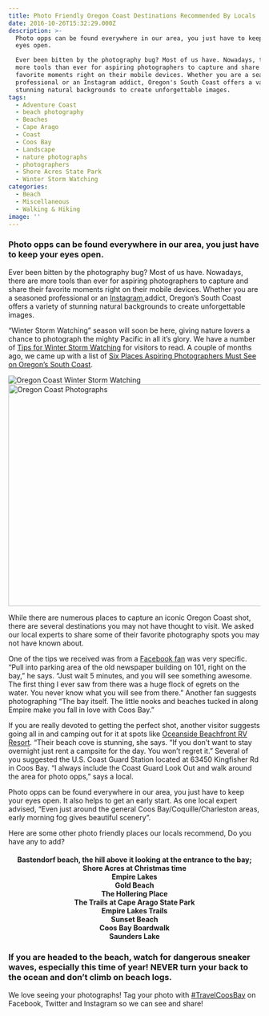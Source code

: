 ```yaml
---
title: Photo Friendly Oregon Coast Destinations Recommended By Locals
date: 2016-10-26T15:32:29.000Z
description: >-
  Photo opps can be found everywhere in our area, you just have to keep your
  eyes open.

  Ever been bitten by the photography bug? Most of us have. Nowadays, there are
  more tools than ever for aspiring photographers to capture and share their
  favorite moments right on their mobile devices. Whether you are a seasoned
  professional or an Instagram addict, Oregon's South Coast offers a variety of
  stunning natural backgrounds to create unforgettable images.
tags:
  - Adventure Coast
  - beach photography
  - Beaches
  - Cape Arago
  - Coast
  - Coos Bay
  - Landscape
  - nature photographs
  - photographers
  - Shore Acres State Park
  - Winter Storm Watching
categories:
  - Beach
  - Miscellaneous
  - Walking & Hiking
image: ''
---
```

### Photo opps can be found everywhere in our area, you just have to keep your eyes open.

Ever been bitten by the photography bug? Most of us have. Nowadays, there are more tools than ever for aspiring photographers to capture and share their favorite moments right on their mobile devices. Whether you are a seasoned professional or an <a href="https://www.instagram.com/travelcoosbay/" target="_blank">Instagram </a>addict, Oregon&#8217;s South Coast offers a variety of stunning natural backgrounds to create unforgettable images.

&#8220;Winter Storm Watching&#8221; season will soon be here, giving nature lovers a chance to photograph the mighty Pacific in all it&#8217;s glory. We have a number of <a href="http://www.oregonsadventurecoast.com/2014/10/dramatic-winter-storm-watching-on-the-oregon-coast/" target="_blank">Tips for Winter Storm Watching</a> for visitors to read. A couple of months ago, we came up with a list of <a href="http://www.oregonsadventurecoast.com/2016/08/grab-the-camera-top-spots-for-aspiring-photographers/" target="_blank">Six Places Aspiring Photographers Must See on Oregon&#8217;s South Coast</a>.

<img class=" aligncenter" src="http://www.oregonsadventurecoast.com/wp-content/uploads/2014/10/Oregon-Coast-Winter-Storm-Watching.png" alt="Oregon Coast Winter Storm Watching" />

<img class="aligncenter size-large wp-image-93953" src="/wp-content/uploads/2016/10/Cape-Aargo-Loop-674x443.png" alt="Oregon Coast Photographs" width="674" height="443" srcset="/wp-content/uploads/2016/10/Cape-Aargo-Loop-674x443.png 674w, /wp-content/uploads/2016/10/Cape-Aargo-Loop-254x168.png 254w, /wp-content/uploads/2016/10/Cape-Aargo-Loop-120x80.png 120w, /wp-content/uploads/2016/10/Cape-Aargo-Loop.png 1034w" sizes="(max-width: 674px) 100vw, 674px" />

While there are numerous places to capture an iconic Oregon Coast shot, there are several destinations you may not have thought to visit. We asked our local experts to share some of their favorite photography spots you may not have known about.

One of the tips we received was from a <a href="https://www.facebook.com/OregonsAdventureCoast/?fref=ts" target="_blank">Facebook fan</a> was very specific. &#8220;Pull into parking area of the old newspaper building on 101, right on the bay,&#8221; he says. &#8220;Just wait 5 minutes, and you will see something awesome. The first thing I ever saw from there was a huge flock of egrets on the water. You never know what you will see from there.&#8221; Another fan suggests photographing &#8220;The bay itself. The little nooks and beaches tucked in along Empire make you fall in love with Coos Bay.&#8221;

If you are really devoted to getting the perfect shot, another visitor suggests going all in and camping out for it at spots like <a href="http://highwaywestvacations.com/properties/oceanside" target="_blank">Oceanside Beachfront RV Resort</a>. &#8220;Their beach cove is stunning, she says. &#8220;If you don&#8217;t want to stay overnight just rent a campsite for the day. You won&#8217;t regret it.&#8221; Several of you suggested the U.S. Coast Guard Station located at 63450 Kingfisher Rd in Coos Bay. &#8220;I always include the Coast Guard Look Out and walk around the area for photo opps,&#8221; says a local.

Photo opps can be found everywhere in our area, you just have to keep your eyes open. It also helps to get an early start. As one local expert advised, &#8220;Even just around the general Coos Bay/Coquille/Charleston areas, early morning fog gives beautiful scenery&#8221;.

Here are some other photo friendly places our locals recommend, Do you have any to add?

<h4 style="text-align: center;">
  Bastendorf beach, the hill above it looking at the entrance to the bay;<br /> Shore Acres at Christmas time<br /> Empire Lakes<br /> Gold Beach<br /> The Hollering Place<br /> The Trails at Cape Arago State Park<br /> Empire Lakes Trails<br /> Sunset Beach<br /> Coos Bay Boardwalk<br /> Saunders Lake
</h4>

### If you are headed to the beach, watch for dangerous sneaker waves, especially this time of year! NEVER turn your back to the ocean and don’t climb on beach logs.

We love seeing your photographs! Tag your photo with <a href="http://https://www.instagram.com/explore/tags/travelcoosbay/" target="_blank" class="broken_link">#TravelCoosBay</a> on Facebook, Twitter and Instagram so we can see and share!
